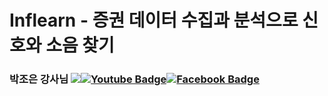 # Inflearn - 증권 데이터 수집과 분석으로 신호와 소음 찾기
### **박조은 강사님** <a href="https://github.com/corazzon" target="_blank"><img src="https://img.shields.io/badge/Github-181717?style=flat-square&amp;logo=Github&amp;logoColor=white"></a><a href="https://www.youtube.com/c/todaycode" rel="nofollow"><img src="https://camo.githubusercontent.com/3d76007aaf29df2cc0b732ab5a2e1e1720da93c7cc1b20fd9873d894da9cb13c/68747470733a2f2f696d672e736869656c64732e696f2f62616467652f596f75747562652d6666303030303f7374796c653d666c61742d737175617265266c6f676f3d796f7574756265266c696e6b3d68747470733a2f2f7777772e796f75747562652e636f6d2f6368616e6e656c2f5543366b4854785f7a30586d553954464b717a764a395451" alt="Youtube Badge" data-canonical-src="https://img.shields.io/badge/Youtube-ff0000?style=flat-square&amp;logo=youtube&amp;link=https://www.youtube.com/channel/UC6kHTx_z0XmU9TFKqzvJ9TQ" style="max-width:100%;"></a><a href="https://www.facebook.com/todaycode" rel="nofollow"><img src="https://camo.githubusercontent.com/2f7429dcd5a829d979e6cc7f3eb2df00e2e4c6cbb7418ad57f72ed992c8d5d74/68747470733a2f2f696d672e736869656c64732e696f2f62616467652f66616365626f6f6b2d3138373766323f7374796c653d666c61742d737175617265266c6f676f3d66616365626f6f6b266c6f676f436f6c6f723d7768697465266c696e6b3d68747470733a2f2f7777772e66616365626f6f6b2e636f6d2f746f646179636f6465" alt="Facebook Badge" data-canonical-src="https://img.shields.io/badge/facebook-1877f2?style=flat-square&amp;logo=facebook&amp;logoColor=white&amp;link=https://www.facebook.com/todaycode" style="max-width:100%;"></a>
